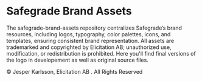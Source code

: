 # Safegrade Brand Assets
The safegrade-brand-assets repository centralizes Safegrade’s brand resources, including logos, typography, color palettes, icons, and templates, ensuring consistent brand representation. All assets are trademarked and copyrighted by Elicitation AB; unauthorized use, modification, or redistribution is prohibited. Here you'll find final versions of the logo in developement as well as original source files.

© Jesper Karlsson, Elicitation AB . All Rights Reserved
